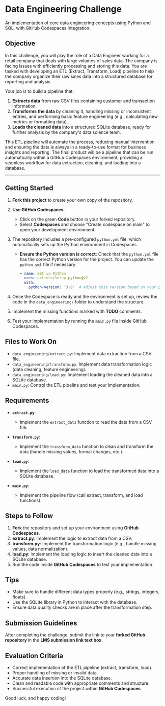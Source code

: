 # Data Engineering Challenge

An implementation of core data engineering concepts using Python and SQL, with GitHub Codespaces integration.

## Objective
In this challenge, you will play the role of a Data Engineer working for a retail company that deals with large volumes of sales data. The company is facing issues with efficiently processing and storing this data. You are tasked with developing an ETL (Extract, Transform, Load) pipeline to help the company organize their raw sales data into a structured database for reporting and analysis.

Your job is to build a pipeline that:
1. **Extracts data** from raw CSV files containing customer and transaction information.
2. **Transforms the data** by cleaning it, handling missing or inconsistent entries, and performing basic feature engineering (e.g., calculating new metrics or formatting data).
3. **Loads the cleaned data** into a structured SQLite database, ready for further analysis by the company's data science team.

This ETL pipeline will automate the process, reducing manual intervention and ensuring the data is always in a ready-to-use format for business insights and reporting. The final product will be a pipeline that can be run automatically within a GitHub Codespaces environment, providing a seamless workflow for data extraction, cleaning, and loading into a database.

---

## Getting Started
1. **Fork this project** to create your own copy of the repository.
2. **Use GitHub Codespaces**:
   - Click on the green **Code** button in your forked repository.
   - Select **Codespaces** and choose "Create codespace on main" to open your development environment.

3. The repository includes a pre-configured `python.yml` file, which automatically sets up the Python environment in Codespaces. 
   - **Ensure the Python version is correct**: Check that the `python.yml` file has the correct Python version for the project.
     You can update the `python.yml` file if necessary:
     ```yaml
     - name: Set up Python
       uses: actions/setup-python@v2
       with:
         python-version: '3.8'  # Adjust this version based on your project's needs
     ```

4. Once the Codespace is ready and the environment is set up, review the code in the `data_engineering/` folder to understand the structure.
5. Implement the missing functions marked with **TODO** comments.
6. Test your implementation by running the `main.py` file inside GitHub Codespaces.

## Files to Work On
- `data_engineering/extract.py`: Implement data extraction from a CSV file.
- `data_engineering/transform.py`: Implement data transformation logic (data cleaning, feature engineering).
- `data_engineering/load.py`: Implement loading the cleaned data into a SQLite database.
- `main.py`: Control the ETL pipeline and test your implementation.

## Requirements
- **`extract.py`**:
  - Implement the `extract_data` function to read the data from a CSV file.

- **`transform.py`**:
  - Implement the `transform_data` function to clean and transform the data (handle missing values, format changes, etc.).

- **`load.py`**:
  - Implement the `load_data` function to load the transformed data into a SQLite database.

- **`main.py`**:
  - Implement the pipeline flow (call extract, transform, and load functions).

## Steps to Follow
1. **Fork** the repository and set up your environment using **GitHub Codespaces**.
2. **extract.py**: Implement the logic to extract data from a CSV.
3. **transform.py**: Implement the transformation logic (e.g., handle missing values, data normalization).
4. **load.py**: Implement the loading logic to insert the cleaned data into a SQLite database.
5. Run the code inside **GitHub Codespaces** to test your implementation.

## Tips
- Make sure to handle different data types properly (e.g., strings, integers, floats).
- Use the SQLite library in Python to interact with the database.
- Ensure data quality checks are in place after the transformation step.

## Submission Guidelines
After completing the challenge, submit the link to your **forked GitHub repository** in the **LMS submission link text box**.

## Evaluation Criteria
- Correct implementation of the ETL pipeline (extract, transform, load).
- Proper handling of missing or invalid data.
- Accurate data insertion into the SQLite database.
- Clean and readable code with appropriate comments and structure.
- Successful execution of the project within **GitHub Codespaces**.

Good luck, and happy coding!
